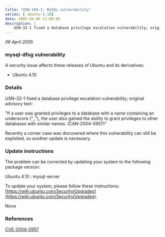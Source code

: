 ```yaml
---
title: "USN-109-1: MySQL vulnerability"
series: [ ubuntu-4.10]
date: 2005-04-06 12:00:00
description: |
    USN-32-1 fixed a database privilege escalation vulnerability; original advisory text:
--- 
```

 
 

*06 April 2005*

### mysql-dfsg vulnerability

A security issue affects these releases of Ubuntu and its derivatives:

* Ubuntu 4.10

### Details

USN-32-1 fixed a database privilege escalation vulnerability; original advisory text:

 &quot;If a user was granted privileges to a database with a name containing an underscore (&quot;_&quot;), the user also gained the ability to grant privileges to other databases with similar names. (CAN-2004-0957)&quot;

Recently a corner case was discovered where this vulnerability can still be exploited, so another update is necessary.

### Update instructions

The problem can be corrected by updating your system to the following package version:

Ubuntu 4.10
 : mysql-server 

To update your system, please follow these instructions: [https://wiki.ubuntu.com/Security/Upgrades](https://wiki.ubuntu.com/Security/Upgrades).

None

### References

 
 [CVE-2004-0957](http://people.ubuntu.com/~ubuntu-security/cve/CVE-2004-0957)
 


